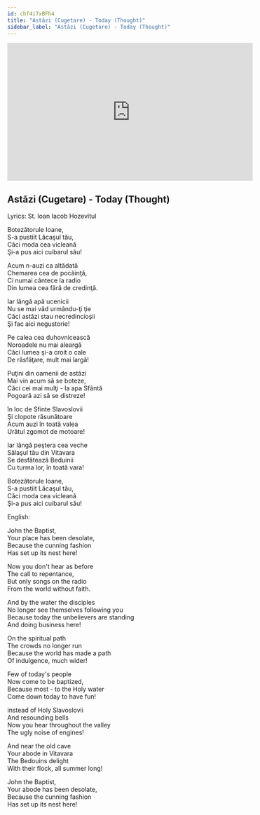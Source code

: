 ```yaml
---
id: chf4i7xBFh4
title: "Astăzi (Cugetare) - Today (Thought)"
sidebar_label: "Astăzi (Cugetare) - Today (Thought)"
---
```


<div class="video-float-container">
  <iframe
    width="560"
    height="315"
    src="https://www.youtube.com/embed/chf4i7xBFh4"
    title="YouTube video player"
    frameborder="0"
    allow="accelerometer; autoplay; clipboard-write; encrypted-media; gyroscope; picture-in-picture; web-share"
    referrerpolicy="strict-origin-when-cross-origin"
    allowfullscreen
  ></iframe>
</div>

## Astăzi (Cugetare) - Today (Thought)

Lyrics: St. Ioan Iacob Hozevitul

Botezătorule Ioane,   
S-a pustiit Lăcaşul tău,   
Căci moda cea vicleană   
Şi-a pus aici cuibarul său! 

Acum n-auzi ca altădată   
Chemarea cea de pocăinţă,   
Ci numai cântece la radio   
Din lumea cea fără de credinţă. 

Iar lângă apă ucenicii   
Nu se mai văd urmându-ţi ţie   
Căci astăzi stau necredincioşii   
Şi fac aici negustorie! 

Pe calea cea duhovnicească   
Noroadele nu mai aleargă   
Căci lumea şi-a croit o cale   
De răsfăţare, mult mai largă! 

Puţini din oamenii de astăzi   
Mai vin acum să se boteze,   
Căci cei mai mulţi - la apa Sfântă   
Pogoară azi să se distreze! 

în loc de Sfinte Slavoslovii   
Şi clopote răsunătoare   
Acum auzi în toată valea   
Urâtul zgomot de motoare! 

Iar lângă peştera cea veche   
Sălaşul tău din Vitavara   
Se desfătează Beduinii   
Cu turma lor, în toată vara! 

Botezătorule Ioane,   
S-a pustiit Lăcaşul tău,   
Căci moda cea vicleană   
Şi-a pus aici cuibarul său! 

English:

John the Baptist,  
Your place has been desolate,  
Because the cunning fashion  
Has set up its nest here!

Now you don't hear as before  
The call to repentance,  
But only songs on the radio  
From the world without faith.

And by the water the disciples  
No longer see themselves following you  
Because today the unbelievers are standing  
And doing business here!

On the spiritual path  
The crowds no longer run  
Because the world has made a path  
Of indulgence, much wider!

Few of today's people  
Now come to be baptized,  
Because most - to the Holy water  
Come down today to have fun!

instead of Holy Slavoslovii  
And resounding bells  
Now you hear throughout the valley  
The ugly noise of engines!

And near the old cave  
Your abode in Vitavara  
The Bedouins delight  
With their flock, all summer long!

John the Baptist,  
Your abode has been desolate,  
Because the cunning fashion  
Has set up its nest here!
